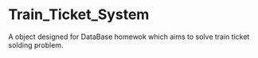 # Train_Ticket_System
A object designed for DataBase homewok which aims to solve train ticket solding problem.
